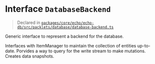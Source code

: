 # Interface `DatabaseBackend`
> Declared in [`packages/core/echo/echo-db/src/packlets/database/database-backend.ts`](.)

Generic interface to represent a backend for the database.

Interfaces with ItemManager to maintain the collection of entities up-to-date.
Porvides a way to query for the write stream to make mutations.
Creates data snapshots.
